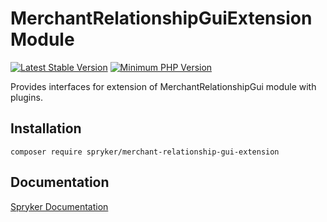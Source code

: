 # MerchantRelationshipGuiExtension Module
[![Latest Stable Version](https://poser.pugx.org/spryker/merchant-relationship-gui-extension/v/stable.svg)](https://packagist.org/packages/spryker/merchant-relationship-gui-extension)
[![Minimum PHP Version](https://img.shields.io/badge/php-%3E%3D%207.4-8892BF.svg)](https://php.net/)

Provides interfaces for extension of MerchantRelationshipGui module with plugins.

## Installation

```
composer require spryker/merchant-relationship-gui-extension
```

## Documentation

[Spryker Documentation](https://docs.spryker.com)
